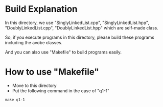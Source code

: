 # Build Explanation

In this directory, we use "SinglyLinkedList.cpp", "SinglyLinkedList.hpp", "DoublyLinkedList.cpp", "DoublyLinkedList.hpp" which are self-made class.

So, if you execute programs in this directory, please build these programs including the avobe classes.

And you can also use "Makefile" to build programs easily.

# How to use "Makefile"
- Move to this directory
- Put the following command in the case of "q1-1"
```
make q1-1
```
